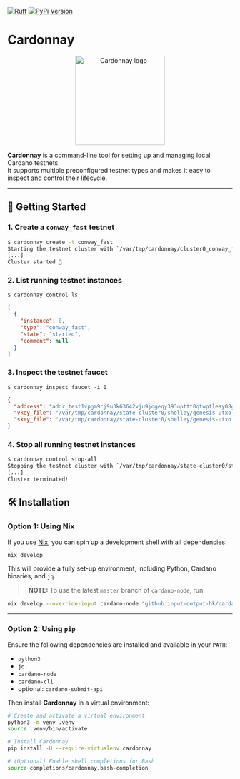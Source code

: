 <!-- markdownlint-disable MD033 MD041 -->
[![Ruff](https://img.shields.io/endpoint?url=https://raw.githubusercontent.com/astral-sh/ruff/main/assets/badge/v2.json)](https://github.com/astral-sh/ruff)
[![PyPi Version](https://img.shields.io/pypi/v/cardonnay.svg)](https://pypi.org/project/cardonnay/)

# Cardonnay

<p align="center">
  <img src="https://github.com/user-attachments/assets/c0c6b4ef-c647-4e77-952f-1ca9f4beaeec" alt="Cardonnay logo" width="200"/>
</p>

**Cardonnay** is a command-line tool for setting up and managing local Cardano testnets.<br />
It supports multiple preconfigured testnet types and makes it easy to inspect and control their lifecycle.

---

## 🚀 Getting Started

### 1. Create a `conway_fast` testnet

```sh
$ cardonnay create -t conway_fast
Starting the testnet cluster with `/var/tmp/cardonnay/cluster0_conway_fast/start-cluster`:
[...]
Cluster started 🚀
```

### 2. List running testnet instances

`$ cardonnay control ls`

```json
[
  {
    "instance": 0,
    "type": "conway_fast",
    "state": "started",
    "comment": null
  }
]
```

### 3. Inspect the testnet faucet

`$ cardonnay inspect faucet -i 0`

```json
{
  "address": "addr_test1vpgm9cj9u3k63642vju9jqgeqy393upttt0qtwptlesy08gx620qd",
  "vkey_file": "/var/tmp/cardonnay/state-cluster0/shelley/genesis-utxo.vkey",
  "skey_file": "/var/tmp/cardonnay/state-cluster0/shelley/genesis-utxo.skey"
}
```

### 4. Stop all running testnet instances

```sh
$ cardonnay control stop-all
Stopping the testnet cluster with `/var/tmp/cardonnay/state-cluster0/stop-cluster`:
[...]
Cluster terminated!
```

## 🛠️ Installation

### Option 1: Using Nix

If you use [Nix](https://nixos.org/), you can spin up a development shell with all dependencies:

```sh
nix develop
```

This will provide a fully set-up environment, including Python, Cardano binaries, and `jq`.

> ℹ️ **NOTE:** To use the latest `master` branch of `cardano-node`, run

  ```sh
  nix develop --override-input cardano-node "github:input-output-hk/cardano-node/master" --recreate-lock-file
  ```

---

### Option 2: Using `pip`

Ensure the following dependencies are installed and available in your `PATH`:

- `python3`
- `jq`
- `cardano-node`
- `cardano-cli`
- optional: `cardano-submit-api`

Then install **Cardonnay** in a virtual environment:

```sh
# Create and activate a virtual environment
python3 -m venv .venv
source .venv/bin/activate

# Install Cardonnay
pip install -U --require-virtualenv cardonnay

# (Optional) Enable shell completions for Bash
source completions/cardonnay.bash-completion
```
